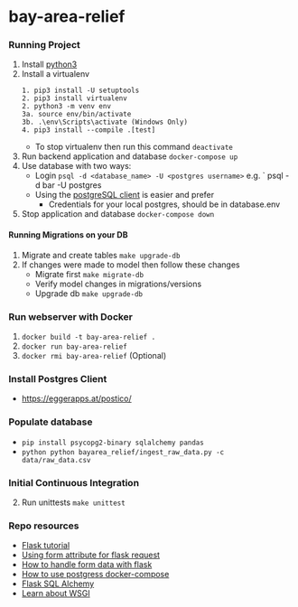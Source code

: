 # bay-area-relief 


### Running Project
1. Install [python3](https://www.python.org/downloads/)
2. Install a virtualenv
    ```
    1. pip3 install -U setuptools
    2. pip3 install virtualenv
    2. python3 -m venv env
    3a. source env/bin/activate 
    3b. .\env\Scripts\activate (Windows Only)
    4. pip3 install --compile .[test]
    ```
    * To stop virtualenv then run this command `deactivate`
3. Run backend application and database `docker-compose up`
4. Use database with two ways:
    * Login `psql -d <database_name> -U <postgres username>` e.g. ` psql -d bar -U postgres
    * Using the [postgreSQL client](https://eggerapps.at/postico/) is easier and prefer
        * Credentials for your local postgres, should be in database.env
2. Stop application and database `docker-compose down`

#### Running Migrations on your DB 
1. Migrate and create tables `make upgrade-db`
2. If changes were made to model then follow these changes
    * Migrate first `make migrate-db`
    * Verify model changes in migrations/versions
    * Upgrade db `make upgrade-db`

    
### Run webserver with Docker
1. `docker build -t bay-area-relief .`
2. `docker run bay-area-relief`
3. `docker rmi bay-area-relief` (Optional)


### Install Postgres Client 
* https://eggerapps.at/postico/


### Populate database
* `pip install psycopg2-binary sqlalchemy pandas`
* `python python bayarea_relief/ingest_raw_data.py -c data/raw_data.csv 
 `


### Initial Continuous Integration
2. Run unittests `make unittest`


### Repo resources 
* [Flask tutorial](https://flask.palletsprojects.com/en/1.1.x/tutorial/layout/)
* [Using form attribute for flask request](https://stackoverflow.com/questions/10434599/get-the-data-received-in-a-flask-request)
* [How to handle form data with flask ](https://stackoverflow.com/questions/45590988/converting-flask-form-data-to-json-only-gets-first-value)
* [How to use postgress docker-compose](https://medium.com/analytics-vidhya/getting-started-with-postgresql-using-docker-compose-34d6b808c47c)
* [Flask SQL Alchemy](https://flask-sqlalchemy.palletsprojects.com/en/2.x/models/)
* [Learn about WSGI](https://flask.palletsprojects.com/en/1.1.x/deploying/wsgi-standalone/)